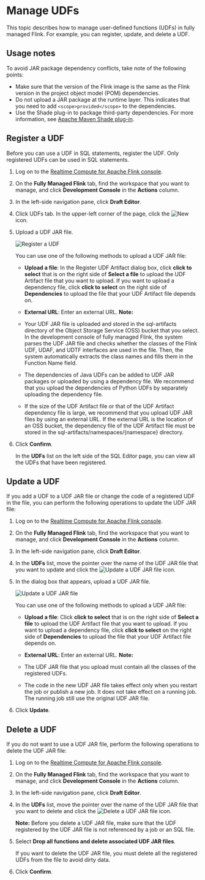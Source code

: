 # Manage UDFs

This topic describes how to manage user-defined functions \(UDFs\) in fully managed Flink. For example, you can register, update, and delete a UDF.

## Usage notes

To avoid JAR package dependency conflicts, take note of the following points:

-   Make sure that the version of the Flink image is the same as the Flink version in the project object model \(POM\) dependencies.
-   Do not upload a JAR package at the runtime layer. This indicates that you need to add `<scope>provided</scope>` to the dependencies.
-   Use the Shade plug-in to package third-party dependencies. For more information, see [Apache Maven Shade plug-in](https://maven.apache.org/plugins/maven-shade-plugin/index.html).

## Register a UDF

Before you can use a UDF in SQL statements, register the UDF. Only registered UDFs can be used in SQL statements.

1.  Log on to the [Realtime Compute for Apache Flink console](https://realtime-compute.console.aliyun.com/console/cell?spm=a2c4g.11186623.2.16.1a8023a9J8TiPV).

2.  On the **Fully Managed Flink** tab, find the workspace that you want to manage, and click **Development Console** in the **Actions** column.

3.  In the left-side navigation pane, click **Draft Editor**.

4.  Click UDFs tab. In the upper-left corner of the page, click the ![New](https://static-aliyun-doc.oss-accelerate.aliyuncs.com/assets/img/en-US/9674654161/p164575.png) icon.

5.  Upload a UDF JAR file.

    ![Register a UDF](https://static-aliyun-doc.oss-accelerate.aliyuncs.com/assets/img/en-US/0826291261/p263835.png)

    You can use one of the following methods to upload a UDF JAR file:

    -   **Upload a file**: In the Register UDF Artifact dialog box, click **click to select** that is on the right side of **Select a file** to upload the UDF Artifact file that you want to upload. If you want to upload a dependency file, click **click to select** on the right side of **Dependencies** to upload the file that your UDF Artifact file depends on.
    -   **External URL**: Enter an external URL.
    **Note:**

    -   Your UDF JAR file is uploaded and stored in the sql-artifacts directory of the Object Storage Service \(OSS\) bucket that you select. In the development console of fully managed Flink, the system parses the UDF JAR file and checks whether the classes of the Flink UDF, UDAF, and UDTF interfaces are used in the file. Then, the system automatically extracts the class names and fills them in the Function Name field.
    -   The dependencies of Java UDFs can be added to UDF JAR packages or uploaded by using a dependency file. We recommend that you upload the dependencies of Python UDFs by separately uploading the dependency file.
    -   If the size of the UDF Artifact file or that of the UDF Artifact dependency file is large, we recommend that you upload UDF JAR files by using an external URL. If the external URL is the location of an OSS bucket, the dependency file of the UDF Artifact file must be stored in the sql-artifacts/namespaces/\{namespace\} directory.
6.  Click **Confirm**.

    In the **UDFs** list on the left side of the SQL Editor page, you can view all the UDFs that have been registered.


## Update a UDF

If you add a UDF to a UDF JAR file or change the code of a registered UDF in the file, you can perform the following operations to update the UDF JAR file:

1.  Log on to the [Realtime Compute for Apache Flink console](https://realtime-compute.console.aliyun.com/console/cell?spm=a2c4g.11186623.2.16.1a8023a9J8TiPV).

2.  On the **Fully Managed Flink** tab, find the workspace that you want to manage, and click **Development Console** in the **Actions** column.

3.  In the left-side navigation pane, click **Draft Editor**.

4.  In the **UDFs** list, move the pointer over the name of the UDF JAR file that you want to update and click the ![Update a UDF JAR file](https://static-aliyun-doc.oss-accelerate.aliyuncs.com/assets/img/en-US/8264654161/p164582.png) icon.

5.  In the dialog box that appears, upload a UDF JAR file.

    ![Update a UDF JAR file](https://static-aliyun-doc.oss-accelerate.aliyuncs.com/assets/img/en-US/6480481261/p263828.png)

    You can use one of the following methods to upload a UDF JAR file:

    -   **Upload a file**: Click **click to select** that is on the right side of **Select a file** to upload the UDF Artifact file that you want to upload. If you want to upload a dependency file, click **click to select** on the right side of **Dependencies** to upload the file that your UDF Artifact file depends on.
    -   **External URL**: Enter an external URL.
    **Note:**

    -   The UDF JAR file that you upload must contain all the classes of the registered UDFs.
    -   The code in the new UDF JAR file takes effect only when you restart the job or publish a new job. It does not take effect on a running job. The running job still use the original UDF JAR file.
6.  Click **Update**.


## Delete a UDF

If you do not want to use a UDF JAR file, perform the following operations to delete the UDF JAR file:

1.  Log on to the [Realtime Compute for Apache Flink console](https://realtime-compute.console.aliyun.com/console/cell?spm=a2c4g.11186623.2.16.1a8023a9J8TiPV).

2.  On the **Fully Managed Flink** tab, find the workspace that you want to manage, and click **Development Console** in the **Actions** column.

3.  In the left-side navigation pane, click **Draft Editor**.

4.  In the **UDFs** list, move the pointer over the name of the UDF JAR file that you want to delete and click the ![Delete a UDF JAR file](https://static-aliyun-doc.oss-accelerate.aliyuncs.com/assets/img/en-US/8264654161/p164586.png) icon.

    **Note:** Before you delete a UDF JAR file, make sure that the UDF registered by the UDF JAR file is not referenced by a job or an SQL file.

5.  Select **Drop all functions and delete associated UDF JAR files**.

    If you want to delete the UDF JAR file, you must delete all the registered UDFs from the file to avoid dirty data.

6.  Click **Confirm**.


